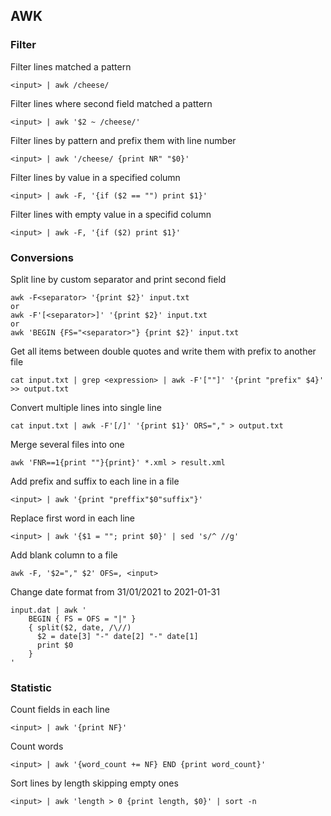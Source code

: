 ## AWK

### Filter

Filter lines matched a pattern
```
<input> | awk /cheese/
```

Filter lines where second field matched a pattern
```
<input> | awk '$2 ~ /cheese/'
```

Filter lines by pattern and prefix them with line number
```
<input> | awk '/cheese/ {print NR" "$0}'
```

Filter lines by value in a specified column
```
<input> | awk -F, '{if ($2 == "") print $1}'
```

Filter lines with empty value in a specifid column
```
<input> | awk -F, '{if ($2) print $1}'
```

### Conversions

Split line by custom separator and print second field
```
awk -F<separator> '{print $2}' input.txt
or
awk -F'[<separator>]' '{print $2}' input.txt
or
awk 'BEGIN {FS="<separator>"} {print $2}' input.txt
```

Get all items between double quotes and write them with prefix to another file
```
cat input.txt | grep <expression> | awk -F'[""]' '{print "prefix" $4}' >> output.txt
```

Convert multiple lines into single line
```
cat input.txt | awk -F'[/]' '{print $1}' ORS="," > output.txt
```

Merge several files into one
```
awk 'FNR==1{print ""}{print}' *.xml > result.xml
```

Add prefix and suffix to each line in a file
```
<input> | awk '{print "preffix"$0"suffix"}'
```

Replace first word in each line
```
<input> | awk '{$1 = ""; print $0}' | sed 's/^ //g'
```

Add blank column to a file
```
awk -F, '$2="," $2' OFS=, <input>
```

Change date format from 31/01/2021 to 2021-01-31
```
input.dat | awk '
    BEGIN { FS = OFS = "|" } 
    { split($2, date, /\//)
      $2 = date[3] "-" date[2] "-" date[1]
      print $0 
    }
'
```

### Statistic

Count fields in each line
```
<input> | awk '{print NF}'
```

Count words 
```
<input> | awk '{word_count += NF} END {print word_count}'
```

Sort lines by length skipping empty ones
```
<input> | awk 'length > 0 {print length, $0}' | sort -n
```

